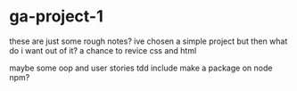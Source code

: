 # ga-project-1

these are just some rough notes?
ive chosen a simple project but then what do i want out of it?
a chance to revice css and html

maybe some oop and user stories
tdd include
make a package on node npm?
